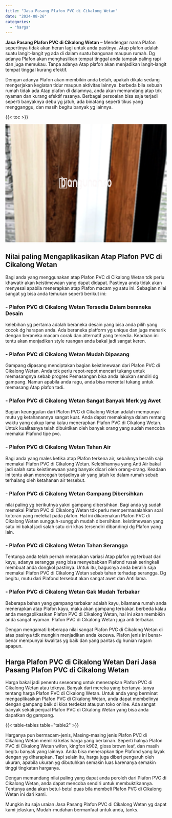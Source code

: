 ```yaml
---
title: "Jasa Pasang Plafon PVC di Cikalong Wetan"
date: "2024-08-26"
categories: 
  - "harga"
---
```


**Jasa Pasang Plafon PVC di Cikalong Wetan** – Mendengar nama Plafon sepertinya tidak akan heran lagi untuk anda pastinya. Atap plafon adalah suatu langit-langit yg ada di dalam suatu bangunan maupun rumah. Dg adanya Plafon akan menghasilkan tempat tinggal anda tampak paling rapi dan juga memukau. Tanpa adanya Atap plafon akan menjadikan langit-langit tempat tinggal kurang efektif.

Dengan adanya Plafon akan membikin anda betah, apakah dikala sedang mengerjakan kegiatan tidur maupun aktivitas lainnya. berbeda bila sebuah rumah tidak ada Atap plafon di dalamnya, anda akan memandang atap tdk nyaman dan kurang efektif rasanya. Berbagai persoalan bisa saja terjadi seperti banyaknya debu yg jatuh, ada binatang seperti tikus yang mengganggu, dan masih begitu banyak yg lainnya.

{{< toc >}}

![Jasa Pasang Plafon PVC di Cikalong Wetan](/images/flafond-pvc-murah19.png)

## Nilai paling Mengaplikasikan Atap Plafon PVC di Cikalong Wetan

Bagi anda yang menggunakan atap Plafon PVC di Cikalong Wetan tdk perlu khawatir akan keistimewaan yang dapat didapat. Pastinya anda tidak akan menyesal apabila menerapkan atap Plafon macam yg satu ini. Sebagian nilai sangat yg bisa anda temukan seperti berikut ini:

### \- Plafon PVC di Cikalong Wetan Tersedia Dalam beraneka Desain

kelebihan yg pertama adalah beraneka desain yang bisa anda pilih yang cocok dg harapan anda. Ada beraneka platform yg unique dan juga menarik dengan beraneka macam corak dan alternatif yang tersedia. Keadaan ini tentu akan menjadikan style ruangan anda bakal jadi sangat keren.

### \- Plafon PVC di Cikalong Wetan Mudah Dipasang

Gampang dipasang menciptakan bagian keistimewaan dari Plafon PVC di Cikalong Wetan. Anda tdk perlu repot-repot mencari tukang untuk memasangnya sebab progres Pemasangan bisa anda lakukan sendiri dg gampang. Namun apabila anda ragu, anda bisa merental tukang untuk memasang Atap plafon tadi.

### \- Plafon PVC di Cikalong Wetan Sangat Banyak Merk yg Awet

Bagian keunggulan dari Plafon PVC di Cikalong Wetan adalah mempunyai mutu yg ketahanannya sangat kuat. Anda dapat memakainya dalam rentang waktu yang cukup lama kalau menerapkan Plafon PVC di Cikalong Wetan. Untuk kualitasnya telah dibuktikan oleh banyak orang yang sudah mencoba memakai Plafond tipe pvc.

### \- Plafon PVC di Cikalong Wetan Tahan Air

Bagi anda yang males ketika atap Plafon terkena air, sebaiknya beralih saja memakai Plafon PVC di Cikalong Wetan. Kelebihannya yang Anti Air bakal jadi salah satu keistimewaan yang banyak dicari oleh orang-orang. Keadaan ini tentu akan mencegah terjadinya air yang jatuh ke dalam rumah sebab terhalang oleh ketahanan air tersebut.

### \- Plafon PVC di Cikalong Wetan Gampang Dibersihkan

nilai paling yg berikutnya yakni gampang dibersihkan. Bagi anda yg sudah memakai Plafon PVC di Cikalong Wetan tdk perlu mempermasalahkan soal kotoran yang melekat pada plafon. Hal ini dikarenakan Plafon PVC di Cikalong Wetan sungguh-sungguh mudah dibersihkan. keistimewaan yang satu ini bakal jadi salah satu ciri khas tersendiri dibandingi dg Plafon yang lain.

### \- Plafon PVC di Cikalong Wetan Tahan Serangga

Tentunya anda telah pernah merasakan variasi Atap plafon yg terbuat dari kayu, adanya serangga yang bisa menyebabkan Plafond rusak seringkali membuat anda dongkol pastinya. Untuk itu, bagusnya anda beralih saja memakai Plafon PVC di Cikalong Wetan sebab tahan terhadap serangga. Dg begitu, mutu dari Plafond tersebut akan sangat awet dan Anti lama.

### \- Plafon PVC di Cikalong Wetan Gak Mudah Terbakar

Beberapa bahan yang gampang terbakar adalah kayu, bilamana rumah anda menerapkan atap Plafon kayu, maka akan gampang terbakar. berbeda kalau anda mengaplikasikan Plafon PVC di Cikalong Wetan, hal ini akan membikin anda sangat nyaman. Plafon PVC di Cikalong Wetan juga anti terbakar.

Dengan mengamati beberapa nilai sangat Plafon PVC di Cikalong Wetan di atas pasinya tdk mungkin menjadikan anda kecewa. Plafon jenis ini benar-benar mempunyai kwalitas yg baik dan yang pantas dg hunian ragam apapun.

## Harga Plafon PVC di Cikalong Wetan Dari Jasa Pasang Plafon PVC di Cikalong Wetan

Harga bakal jadi penentu seseorang untuk menerapkan Plafon PVC di Cikalong Wetan atau tdknya. Banyak dari mereka yang bertanya-tanya tentang harga Plafon PVC di Cikalong Wetan. Untuk anda yang berminat mengaplikasikan Plafon PVC di Cikalong Wetan, anda dapat membelinya dengan gampang baik di kios terdekat ataupun toko online. Ada sangat banyak sekali penjual Plafon PVC di Cikalong Wetan yang bisa anda dapatkan dg gampang.

{{< table-tables table="table2" >}}

Harganya pun bermacam-jenis, Masing-masing jenis Plafon PVC di Cikalong Wetan memiliki kelas harga yang berlainan. Seperti halnya Plafon PVC di Cikalong Wetan wifon, kingfon k902, gloss brown leaf, dan masih begitu banyak yang lainnya. Anda bisa menerapkan tipe Plafond yang layak dengan yg diharapkan. Tapi selain itu, harga juga diberi pengaruh oleh ukuran, apabila ukuran yg dibutuhkan semakin luas karenanya semakin tinggi tingkatan harganya.

Dengan memandang nilai paling yang dapat anda peroleh dari Plafon PVC di Cikalong Wetan, anda dapat mencoba sendiri untuk membuktikannya. Tentunya anda akan betul-betul puas bila membeli Plafon PVC di Cikalong Wetan ini dari kami.

Mungkin itu saja uraian Jasa Pasang Plafon PVC di Cikalong Wetan yg dapat kami jelaskan, Mudah-mudahan bermanfaat untuk anda, tanks.
